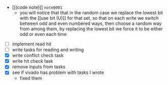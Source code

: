 - [[(code note)]] `note0001`
	- you will notice that that in the random case we replace the lowest bit with the [[use bit (U)]] for that set, so that on each write we switch between odd and even numbered ways, then choose a random way from among them, by replacing the lowest bit we force it to be either odd or even each time
- [ ] implement read hit
- [ ] write tasks for reading and writing
- [x] write conflict check task
- [x] write hit check task
- [x] remove inputs from tasks
- [x] see if vivado has problem with tasks I wrote
	- fixed them